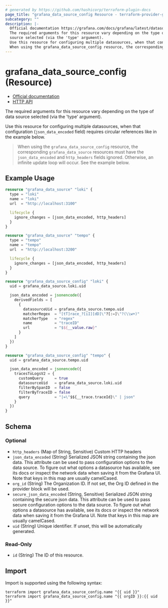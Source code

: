```yaml
---
# generated by https://github.com/hashicorp/terraform-plugin-docs
page_title: "grafana_data_source_config Resource - terraform-provider-grafana"
subcategory: ""
description: |-
  Official documentation https://grafana.com/docs/grafana/latest/datasources/HTTP API https://grafana.com/docs/grafana/latest/developers/http_api/data_source/
  The required arguments for this resource vary depending on the type of data
  source selected (via the 'type' argument).
  Use this resource for configuring multiple datasources, when that configuration (json_data_encoded field) requires circular references like in the example below.
  When using the grafana_data_source_config resource, the corresponding grafana_data_source resources must have the json_data_encoded and http_headers fields ignored. Otherwise, an infinite update loop will occur. See the example below.
---
```


# grafana_data_source_config (Resource)

* [Official documentation](https://grafana.com/docs/grafana/latest/datasources/)
* [HTTP API](https://grafana.com/docs/grafana/latest/developers/http_api/data_source/)

The required arguments for this resource vary depending on the type of data
source selected (via the 'type' argument).

Use this resource for configuring multiple datasources, when that configuration (`json_data_encoded` field) requires circular references like in the example below.

> When using the `grafana_data_source_config` resource, the corresponding `grafana_data_source` resources must have the `json_data_encoded` and `http_headers` fields ignored. Otherwise, an infinite update loop will occur. See the example below.

## Example Usage

```terraform
resource "grafana_data_source" "loki" {
  type = "loki"
  name = "loki"
  url  = "http://localhost:3100"

  lifecycle {
    ignore_changes = [json_data_encoded, http_headers]
  }
}

resource "grafana_data_source" "tempo" {
  type = "tempo"
  name = "tempo"
  url  = "http://localhost:3200"

  lifecycle {
    ignore_changes = [json_data_encoded, http_headers]
  }
}

resource "grafana_data_source_config" "loki" {
  uid = grafana_data_source.loki.uid

  json_data_encoded = jsonencode({
    derivedFields = [
      {
        datasourceUid = grafana_data_source.tempo.uid
        matcherRegex  = "[tT]race_?[iI][dD]\"?[:=]\"?(\\w+)"
        matcherType   = "regex"
        name          = "traceID"
        url           = "$${__value.raw}"
      }
    ]
  })
}

resource "grafana_data_source_config" "tempo" {
  uid = grafana_data_source.tempo.uid

  json_data_encoded = jsonencode({
    tracesToLogsV2 = {
      customQuery     = true
      datasourceUid   = grafana_data_source.loki.uid
      filterBySpanID  = false
      filterByTraceID = false
      query           = "|=\"$${__trace.traceId}\" | json"
    }
  })
}
```

<!-- schema generated by tfplugindocs -->
## Schema

### Optional

- `http_headers` (Map of String, Sensitive) Custom HTTP headers
- `json_data_encoded` (String) Serialized JSON string containing the json data. This attribute can be used to pass configuration options to the data source. To figure out what options a datasource has available, see its docs or inspect the network data when saving it from the Grafana UI. Note that keys in this map are usually camelCased.
- `org_id` (String) The Organization ID. If not set, the Org ID defined in the provider block will be used.
- `secure_json_data_encoded` (String, Sensitive) Serialized JSON string containing the secure json data. This attribute can be used to pass secure configuration options to the data source. To figure out what options a datasource has available, see its docs or inspect the network data when saving it from the Grafana UI. Note that keys in this map are usually camelCased.
- `uid` (String) Unique identifier. If unset, this will be automatically generated.

### Read-Only

- `id` (String) The ID of this resource.

## Import

Import is supported using the following syntax:

```shell
terraform import grafana_data_source_config.name "{{ uid }}"
terraform import grafana_data_source_config.name "{{ orgID }}:{{ uid }}"
```
